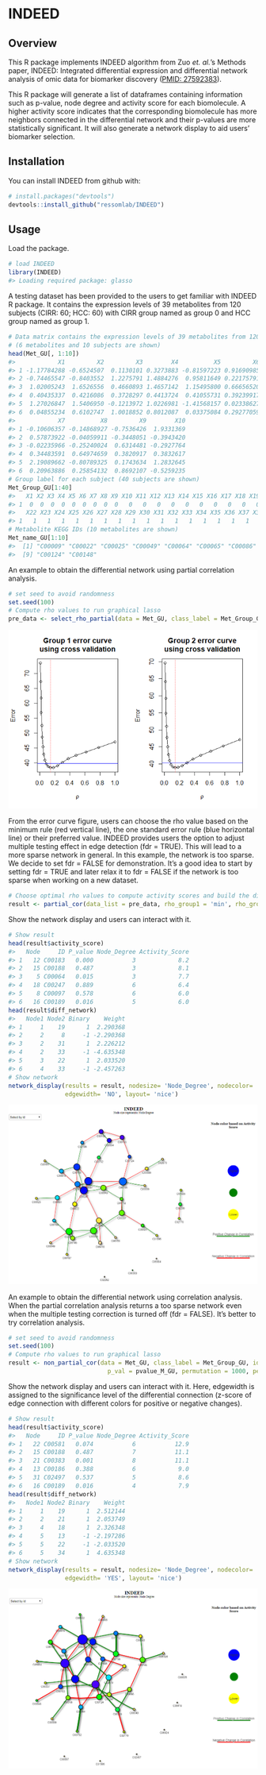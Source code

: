 
<!-- README.md is generated from README.Rmd. Please edit that file -->

# INDEED

## Overview

This R package implements INDEED algorithm from Zuo *et. al.*’s Methods
paper, INDEED: Integrated differential expression and differential
network analysis of omic data for biomarker discovery ([PMID:
27592383](https://www.ncbi.nlm.nih.gov/pubmed/?term=27592383%5Buid%5D)).

This R package will generate a list of dataframes containing information
such as p-value, node degree and activity score for each biomolecule. A
higher activity score indicates that the corresponding biomolecule has
more neighbors connected in the differential network and their p-values
are more statistically significant. It will also generate a network
display to aid users’ biomarker selection.

## Installation

You can install INDEED from github with:

``` r
# install.packages("devtools")
devtools::install_github("ressomlab/INDEED")
```

## Usage

Load the package.

``` r
# load INDEED
library(INDEED)
#> Loading required package: glasso
```

A testing dataset has been provided to the users to get familiar with
INDEED R package. It contains the expression levels of 39 metabolites
from 120 subjects (CIRR: 60; HCC: 60) with CIRR group named as group 0
and HCC group named as group 1.

``` r
# Data matrix contains the expression levels of 39 metabolites from 120 subjects 
# (6 metabolites and 10 subjects are shown)
head(Met_GU[, 1:10])
#>            X1         X2         X3        X4          X5         X6
#> 1 -1.17784288 -0.6524507  0.1130101 0.3273883 -0.81597223 0.91690985
#> 2 -0.74465547 -0.8403552  1.2275791 1.4884276  0.95811649 0.22175791
#> 3  1.02005243  1.6526556  0.4660893 1.4657142  1.15495800 0.66656520
#> 4  0.40435337  0.4216086  0.3728297 0.4413724  0.41055731 0.39239917
#> 5  1.27026847  1.5406950 -0.1213972 1.0226981 -1.41568157 0.02338627
#> 6  0.04855234  0.6102747  1.0018852 0.8012087  0.03375084 0.29277059
#>            X7          X8         X9        X10
#> 1 -0.10606357 -0.14868927 -0.7536426  1.9331369
#> 2  0.57873922 -0.04059911 -0.3448051 -0.3943420
#> 3 -0.02235966 -0.25240024  0.6314481 -0.2927764
#> 4  0.34483591  0.64974659  0.3820917  0.3832617
#> 5  2.19089662 -0.80789325  0.1743634  1.2832645
#> 6  0.20963886  0.25854132  0.8692107 -0.5259235
# Group label for each subject (40 subjects are shown)
Met_Group_GU[1:40]
#>   X1 X2 X3 X4 X5 X6 X7 X8 X9 X10 X11 X12 X13 X14 X15 X16 X17 X18 X19 X20 X21
#> 1  0  0  0  0  0  0  0  0  0   0   0   0   0   0   0   0   0   0   0   1   1
#>   X22 X23 X24 X25 X26 X27 X28 X29 X30 X31 X32 X33 X34 X35 X36 X37 X38 X39 X40
#> 1   1   1   1   1   1   1   1   1   1   1   1   1   1   1   1   1   1   1   1
# Metabolite KEGG IDs (10 metabolites are shown)
Met_name_GU[1:10]
#>  [1] "C00009" "C00022" "C00025" "C00049" "C00064" "C00065" "C00086" "C00097"
#>  [9] "C00124" "C00148"
```

An example to obtain the differential network using partial correlation
analysis.

``` r
# set seed to avoid randomness
set.seed(100)
# Compute rho values to run graphical lasso
pre_data <- select_rho_partial(data = Met_GU, class_label = Met_Group_GU, id = Met_name_GU, error_curve = "YES")
```

![](figure/rho-selection-1.png)<!-- -->

From the error curve figure, users can choose the rho value based on the
minimum rule (red vertical line), the one standard error rule (blue
horizontal line) or their preferred value. INDEED provides users the
option to adjust multiple testing effect in edge detection (fdr = TRUE).
This will lead to a more sparse network in general. In this example, the
network is too sparse. We decide to set fdr = FALSE for demonstration.
It’s a good idea to start by setting fdr = TRUE and later relax it to
fdr = FALSE if the network is too sparse when working on a new dataset.

``` r
# Choose optimal rho values to compute activity scores and build the differential network
result <- partial_cor(data_list = pre_data, rho_group1 = 'min', rho_group2 = "min", p_val = pvalue_M_GU, permutation = 1000, permutation_thres = 0.05, fdr = FALSE)
```

Show the network display and users can interact with it.

``` r
# Show result 
head(result$activity_score)
#>   Node     ID P_value Node_Degree Activity_Score
#> 1   12 C00183   0.000           3            8.2
#> 2   15 C00188   0.487           3            8.1
#> 3    5 C00064   0.015           3            7.7
#> 4   18 C00247   0.889           6            6.4
#> 5    8 C00097   0.578           6            6.0
#> 6   16 C00189   0.016           5            6.0
head(result$diff_network)
#>   Node1 Node2 Binary    Weight
#> 1     1    19      1  2.290368
#> 2     2     8     -1 -2.290368
#> 3     2    31      1  2.226212
#> 4     2    33     -1 -4.635348
#> 5     3    22      1  2.033520
#> 6     4    33     -1 -2.457263
# Show network
network_display(results = result, nodesize= 'Node_Degree', nodecolor= 'Activity_Score', 
                edgewidth= 'NO', layout= 'nice')
```

<!-- Network display image was generated from somewhere else -->

![](figure/network_display_partial.png)<!-- -->

An example to obtain the differential network using correlation
analysis. When the partial correlation analysis returns a too sparse
network even when the multiple testing correction is turned off (fdr =
FALSE). It’s better to try correlation analysis.

``` r
# set seed to avoid randomness
set.seed(100)
# Compute rho values to run graphical lasso
result <- non_partial_cor(data = Met_GU, class_label = Met_Group_GU, id = Met_name_GU, method = "pearson",
                            p_val = pvalue_M_GU, permutation = 1000, permutation_thres = 0.05, fdr = FALSE)
```

Show the network display and users can interact with it. Here, edgewidth
is assigned to the significance level of the differential connection
(z-score of edge connection with different colors for positive or
negative changes).

``` r
# Show result 
head(result$activity_score)
#>   Node     ID P_value Node_Degree Activity_Score
#> 1   22 C00581   0.074           6           12.9
#> 2   15 C00188   0.487           7           11.1
#> 3   21 C00383   0.001           8           11.1
#> 4   13 C00186   0.388           6            9.0
#> 5   31 C02497   0.537           5            8.6
#> 6   16 C00189   0.016           4            7.9
head(result$diff_network)
#>   Node1 Node2 Binary    Weight
#> 1     1    19      1  2.512144
#> 2     2    21      1  2.053749
#> 3     4    18      1  2.326348
#> 4     5    13     -1 -2.197286
#> 5     5    22     -1 -2.033520
#> 6     5    34      1  4.635348
# Show network
network_display(results = result, nodesize= 'Node_Degree', nodecolor= 'Activity_Score', 
                edgewidth= 'YES', layout= 'nice')
```

<!-- Network display image was generated from somewhere else -->

![](figure/network_display_correlation.png)<!-- -->
